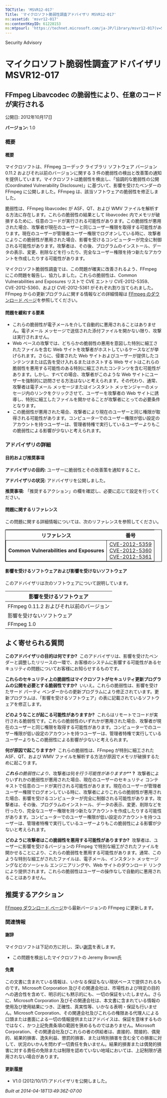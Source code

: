 ```yaml
---
TOCTitle: 'MSVR12-017'
Title: 'マイクロソフト脆弱性調査アドバイザリ MSVR12-017'
ms:assetid: 'msvr12-017'
ms:contentKeyID: 61228153
ms:mtpsurl: 'https://technet.microsoft.com/ja-JP/library/msvr12-017(v=Security.10)'
---
```


Security Advisory

マイクロソフト脆弱性調査アドバイザリ MSVR12-017
===============================================

FFmpeg Libavcodec の脆弱性により、任意のコードが実行される
----------------------------------------------------------

公開日: 2012年10月17日

**バージョン:** 1.0

### 概要

#### 概要

マイクロソフトは、FFmpeg コーデック ライブラリ ソフトウェア バージョン 0.11.2 およびそれ以前のバージョンに関する 3 件の脆弱性の検出と改善策の通知を提供しています。マイクロソフトは脆弱性を検出し、「協調的な脆弱性の公開 (Coordinated Vulnerability Disclosure)」に基づいて、影響を受けたベンダーの FFmpeg に公開しました。FFmpeg は、該当ソフトウェアの脆弱性を修正しました。

脆弱性は、FFmpeg libavcodec が ASF、QT、および WMV ファイルを解析する方法に存在します。これらの脆弱性の結果として libavcodec 内でメモリが破損するために、任意のコードが実行される可能性があります。この脆弱性が悪用された場合、攻撃者が現在のユーザーと同じユーザー権限を取得する可能性があります。現在のユーザーが管理者ユーザー権限でログオンしている時に、攻撃者によりこの脆弱性が悪用された場合、影響を受けるコンピューターが完全に制御される可能性があります。攻撃者は、その後、プログラムのインストール、データの表示、変更、削除などを行ったり、完全なユーザー権限を持つ新たなアカウントを作成したりする可能性があります。

マイクロソフト脆弱性調査では、この問題が確実に改善されるよう、FFmpeg にこの問題を報告し、協力しました。これらの脆弱性は、Common Vulnerabilities and Exposures リストで CVE エントリ CVE-2012-5359、CVE-2012-5360、および CVE-2012-5361 がそれぞれ割り当てられました。FFmpeg からの更新プログラムに関する情報などの詳細情報は [FFmpeg のダウンロード ページ](http://ffmpeg.org/download.html)を参照してください。

#### 問題を緩和する要素

-   これらの脆弱性が電子メールを介して自動的に悪用されることはありません。電子メール メッセージで送信された添付ファイルを開かない限り、攻撃は実行されません。
-   Web ベースの攻撃では、どちらかの脆弱性の悪用を意図した特別に細工されたファイルを含む Web サイトを攻撃者がホストしているケースなどが挙げられます。さらに、侵害された Web サイトおよびユーザーが提供したコンテンツまたは広告を受け入れるまたはホストする Web サイトはこれらの脆弱性を悪用する可能性のある特別に細工されたコンテンツを含む可能性があります。しかし、すべての場合、攻撃者がこのような Web サイトにユーザーを強制的に訪問させる方法はないと考えられます。その代わり、通常、攻撃者は電子メール メッセージまたはインスタント メッセンジャーのメッセージ内のリンクをクリックさせて、ユーザーを攻撃者の Web サイトに誘導し、特別に細工したファイルを開かせることが攻撃者にとっての必要条件となります。
-   この脆弱性が悪用された場合、攻撃者により現在のユーザーと同じ権限が取得される可能性があります。コンピューターでのユーザー権限が低い設定のアカウントを持つユーザーは、管理者特権で実行しているユーザーよりもこの脆弱性による影響が少ないと考えられます。

### アドバイザリの詳細

#### 目的および推奨事項

**アドバイザリの目的:** ユーザーに脆弱性とその改善策を通知すること。

**アドバイザリの状況:** アドバイザリを公開しました。

**推奨事項:** 「推奨するアクション」の欄を確認し、必要に応じて設定を行ってください。

#### 問題に関するリファレンス

この問題に関する詳細情報については、次のリファレンスを参照してください。

 
<table style="border:1px solid black;">
<thead>
<tr class="header">
<th>リファレンス</th>
<th>番号</th>
</tr>
</thead>
<tbody>
<tr class="odd">
<td style="border:1px solid black;"><strong>Common Vulnerabilities and Exposures</strong></td>
<td style="border:1px solid black;"><a href="http://www.cve.mitre.org/cgi-bin/cvename.cgi?name=cve-2012-5359">CVE-2012-5359</a><br />
<a href="http://www.cve.mitre.org/cgi-bin/cvename.cgi?name=cve-2012-5360">CVE-2012-5360</a><br />
<a href="http://www.cve.mitre.org/cgi-bin/cvename.cgi?name=cve-2012-5361">CVE-2012-5361</a></td>
</tr>
</tbody>
</table>
 

#### 影響を受けるソフトウェアおよび影響を受けないソフトウェア

このアドバイザリは次のソフトウェアについて説明しています。

| 影響を受けるソフトウェア                 |
|------------------------------------------|
| FFmpeg 0.11.2 およびそれ以前のバージョン |
| 影響を受けないソフトウェア               |
| FFmpeg 1.0                               |

よく寄せられる質問
------------------

<span></span>
**このアドバイザリの目的は何ですか?** 
このアドバイザリは、影響を受けたベンダーと調整したリリースの一環で、お客様のシステムに影響する可能性があるセキュリティの問題についてお客様にお知らせするものです。

**これらのセキュリティ上の脆弱性はマイクロソフトがセキュリティ更新プログラムの公開を必要とする脆弱性ですか?** 
いいえ。これらの脆弱性は、影響を受けたサード パーティ ベンダーからの更新プログラムにより修正されています。更新プログラムは、「影響を受けるソフトウェア」の表に記載されているソフトウェアを修正します。

**どのようなことが起こる可能性がありますか?** 
これらはリモートでコードが実行される脆弱性です。これらの脆弱性のいずれかが悪用された場合、攻撃者が現在のユーザーと同じ権限を取得する可能性があります。コンピューターでのユーザー権限が低い設定のアカウントを持つユーザーは、管理者特権で実行しているユーザーよりもこの脆弱性による影響が少ないと考えられます。

**何が原因で起こりますか?** 
これらの脆弱性は、FFmpeg が特別に細工された ASF、QT、および WMV ファイルを解析する方法が原因でメモリが破損するために起こります。

***これら****の脆弱性により*、攻撃者は何*を行う可能性がありますか*** **?** 
攻撃者によりいずれかの脆弱性が悪用された場合、現在のユーザーのセキュリティ コンテキストで任意のコードが実行される可能性があります。現在のユーザーが管理者ユーザー権限でログオンしている時に、攻撃者によりこれらの脆弱性が悪用された場合、影響を受けるコンピューターが完全に制御される可能性があります。攻撃者は、その後、プログラムのインストール、データの表示、変更、削除などを行ったり、完全なユーザー権限を持つ新たなアカウントを作成したりする可能性があります。コンピューターでのユーザー権限が低い設定のアカウントを持つユーザーは、管理者特権で実行しているユーザーよりもこの脆弱性による影響が少ないと考えられます。

**どのように攻撃者はこの脆弱性を悪用する可能性がありますか?** 
攻撃者は、ユーザーに影響を受けるバージョンの FFmpeg で特別な細工がされたファイルを開かせることにより、これらの脆弱性を悪用する可能性があります。通常、このような特別な細工がされたファイルは、電子メール、インスタント メッセージングなどのソーシャル エンジニアリングや、Web サイトのダウンロード リンクにより提供されます。これらの脆弱性はユーザーの操作なしで自動的に悪用されることはありません。

推奨するアクション
------------------

<span></span>
[FFmpeg ダウンロード ページ](http://ffmpeg.org/download.html)から最新バージョンの FFmpeg に更新します。

### 関連情報

#### 謝辞

マイクロソフトは下記の方に対し、深い[謝意](http://go.microsoft.com/fwlink/?linkid=21127)を表します。

-   この問題を検出したマイクロソフトの Jeremy Brown氏

#### 免責

この文書に含まれている情報は、いかなる保証もない現状ベースで提供されるものです。Microsoft Corporation 及びその関連会社は、市場性および特定の目的への適合性を含めて、明示的にも黙示的にも、一切の保証をいたしません。さらに、Microsoft Corporation 及びその関連会社は、本文書に含まれている情報の使用及び使用結果につき、正確性、真実性等、いかなる表明・保証も行いません。Microsoft Corporation、その関連会社及びこれらの権限ある代理人による口頭または書面による一切の情報提供またはアドバイスは、保証を意味するものではなく、かつ上記免責条項の範囲を狭めるものではありません。Microsoft Corporation、その関連会社及びこれらの者の供給者は、直接的、間接的、偶発的、結果的損害、逸失利益、懲罰的損害、または特別損害を含む全ての損害に対して、状況のいかんを問わず一切責任を負いません。結果的損害または偶発的損害に対する責任の免除または制限を認めていない地域においては、上記制限が適用されない場合があります。

#### 更新履歴

-   V1.0 (2012/10/17):アドバイザリを公開しました。

*Built at 2014-04-18T13:49:36Z-07:00*
